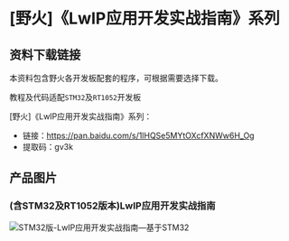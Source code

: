 [](index)

# [野火]《LwIP应用开发实战指南》系列

## 资料下载链接
本资料包含野火各开发板配套的程序，可根据需要选择下载。

教程及代码适配`STM32`及`RT1052`开发板



[野火]《LwIP应用开发实战指南》系列：
* 链接：https://pan.baidu.com/s/1lHQSe5MYtOXcfXNWw6H_Og 
* 提取码：gv3k 


## 产品图片

### (含STM32及RT1052版本)LwIP应用开发实战指南
![STM32版-LwIP应用开发实战指南—基于STM32](https://raw.githubusercontent.com/wiki/Embdefire/products/images/野火开源图书专栏/LwIP应用开发实战指南—基于STM32.jpg)

